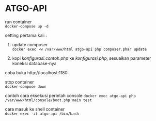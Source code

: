 # ATGO-API

run container  
`docker-compose up -d`  

setting pertama kali :  

1. update composer  
`docker exec -w /var/www/html atgo-api php composer.phar update`  

2. kopi *konfigurasi.contoh.php* ke *konfigurasi.php*, sesuaikan parameter koneksi database-nya  

coba buka http://localhost:1180  

stop container  
`docker-compose down`  

contoh cara eksekusi perintah console
`docker exec atgo-api php /var/www/html/console/boot.php main test`  

cara masuk ke shell container  
`docker exec -it atgo-api /bin/bash`  